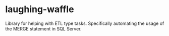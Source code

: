 # laughing-waffle
Library for helping with ETL type tasks. Specifically automating the usage of the MERGE statement in SQL Server.
